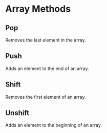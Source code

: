 # Array Methods

## Pop
Removes the last element in the array.

## Push
Adds an element to the end of an array.

## Shift
Removes the first element of an array.

## Unshift
Adds an element to the beginning of an array.
